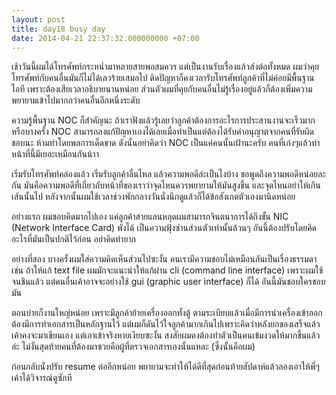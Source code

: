 ```yaml
---
layout: post
title: day18 busy day
date: 2014-04-21 22:37:32.000000000 +07:00
---
```

เช้าวันนี้ผมได้โทรศัพท์กระหน่ำมาหลายสายพอสมควร แต่เป็นงานรับเรื่องแล้วส่งต่อทั้งหมด ผมว่าคุยโทรศัพท์กับคนอื่นมันก็ไม่ได้เลวร้ายเสมอไป ติดปัญหาก็คงเวลารับโทรศัพท์ลูกค้าที่ไม่ค่อยมีพื้นฐานไอที เพราะต้องเสียเวลาอธิบายนานหน่อย ส่วนตัวผมที่คุยกับคนอื่นไม่รู้เรื่องอยู่แล้วก็ต้องเพิ่มความพยายามเข้าไปมากกว่าคนอื่นอีกหนึ่งระดับ

ความรู้พื้นฐาน NOC ก็สำคัญนะ ถ้าเราฟังแล้วรู้เลยว่าลูกค้าต้องการอะไรการประสานงานจะเร็วมาก หรือบางครั้ง NOC สามารถลงแก้ปัญหาเองได้เลยเมื่อทำเป็นแต่ต้องได้รับคำอนุญาตจากคนที่รับผิดชอบนะ ห้ามทำโดยพลการเด็ดขาด ดังนั้นอย่าคิดว่า NOC เป็นแค่คนนั้นเฝ้านะครับ คนที่เก่งๆแล้วทำหน้าที่นี้มีเยอะเหมือนกันน้าา

เริ่มรับโทรศัพท์คล่องแล้ว เริ่มรับลูกค้าลื่นไหล แล้วความพอดีล่ะเป็นไงบ้าง ขอพูดถึงความพอดีหน่อยละกัน มันคือความพอดีที่เกี่ยวกับหน้าที่ของเราว่าจุดไหนควรพยายามให้มันสูงขึ้น และจุดไหนอย่าให้เกินเส้นนั้นไป หลังจากนั้นผมใช้เวลาช่วงพักกลางวันนั่งนึกดูแล้วก็ได้ข้อสังเกตตัวเองมานิดหน่อย

อย่างแรก ผมชอบคิดมากไปเอง แค่ลูกค้าสายแลนหลุดผมสามารถจินตนาการได้ถึงขั้น NIC (Network Interface Card) พังได้ เป็นความฟุ้งซ่านส่วนตัวเท่านั้นล้วนๆ อันนี้ต้องปรับโดยคิดอะไรที่มันเป็นปกติไว้ก่อน อย่าคิดท่ายาก

อย่างที่สอง บางครั้งผมใส่ความคิดเห็นส่วนไปซะงั้น คนเรามีความชอบไม่เหมือนกันเป็นเรื่องธรรมดา เช่น ถ้าให้แก้ text file ผมมักจะแนะนำให้แก้ผ่าน cli (command line interface) เพราะผมใช้จนชินแล้ว แต่คนอื่นเค้าอาจจะอย่างใช้ gui (graphic user interface) ก็ได้ อันนี้มันชอบใครชอบมัน

ตอนบ่ายก็งานใหญ่หน่อย เพราะมีลูกค้าย้ายเครื่องออกทั้งตู้ ตามระเบียบแล้วเมื่อมีการนำเครื่องเข้าออกต้องมีการทำเอกสารเป็นหลักฐานไว้ แต่ผมก็ดันไว้ใจลูกค้ามากเกินไปเพราะคิดว่าหลังยกของเสร็จแล้วเค้าคงจะมาเขียนเอง แต่เอาเข้าจริงหายเงียบซะงั้น สงสัยผมคงต้องทำตัวเป็นคนเข้มงวดให้มากขึ้นแล้วล่ะ ไม่งั้นสุดท้ายคนที่ต้องมาซวยคือผู้ที่ตรวจเอกสารเองนั้นแหละ (ซึ่งนั้นคือผม)

ก่อนกลับนั่งปรับ resume ต่ออีกหน่อย พยายามจะทำให้ได้ดีที่สุดก่อนท้ายสัปดาห์แล้วลองเอาให้พี่ๆเค้าได้วิจารณ์ดูซักที
